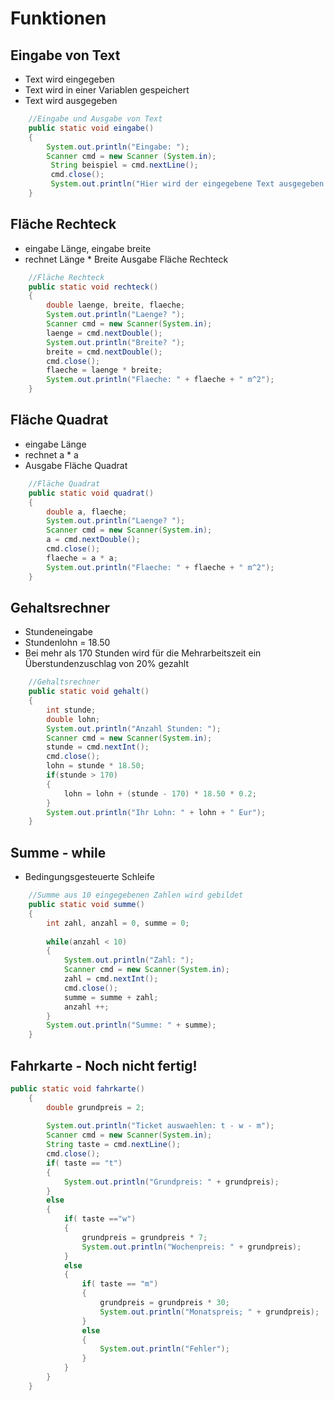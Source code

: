 # Funktionen

## Eingabe von Text
+ Text wird eingegeben
+ Text wird in einer Variablen gespeichert
+ Text wird ausgegeben

```java
	//Eingabe und Ausgabe von Text
	public static void eingabe()
	{
		System.out.println("Eingabe: ");
		Scanner cmd = new Scanner (System.in);
		 String beispiel = cmd.nextLine();
		 cmd.close();
		 System.out.println("Hier wird der eingegebene Text ausgegeben: " + beispiel);
	}
```

## Fläche Rechteck
+ eingabe Länge, eingabe breite
+ rechnet Länge * Breite
Ausgabe Fläche Rechteck

```java
	//Fläche Rechteck
	public static void rechteck()
	{
		double laenge, breite, flaeche;
		System.out.println("Laenge? ");
		Scanner cmd = new Scanner(System.in);
		laenge = cmd.nextDouble();
		System.out.println("Breite? ");
		breite = cmd.nextDouble();
		cmd.close();
		flaeche = laenge * breite;
		System.out.println("Flaeche: " + flaeche + " m^2");
	}
```

## Fläche Quadrat
+ eingabe Länge
+ rechnet a * a
+ Ausgabe Fläche Quadrat

```java
	//Fläche Quadrat
	public static void quadrat()
	{
		double a, flaeche;
		System.out.println("Laenge? ");
		Scanner cmd = new Scanner(System.in);
		a = cmd.nextDouble();
		cmd.close();
		flaeche = a * a;
		System.out.println("Flaeche: " + flaeche + " m^2");
	}
```
## Gehaltsrechner
+ Stundeneingabe
+ Stundenlohn = 18.50
+ Bei mehr als 170 Stunden wird für die Mehrarbeitszeit ein Überstundenzuschlag von 20% gezahlt

```java
	//Gehaltsrechner
	public static void gehalt()
	{
		int stunde;
		double lohn;
		System.out.println("Anzahl Stunden: ");
		Scanner cmd = new Scanner(System.in);
		stunde = cmd.nextInt();
		cmd.close();
		lohn = stunde * 18.50;
		if(stunde > 170)
		{
			lohn = lohn + (stunde - 170) * 18.50 * 0.2;
		}
		System.out.println("Ihr Lohn: " + lohn + " Eur");
	}
```

## Summe - while
+ Bedingungsgesteuerte Schleife

```java
	//Summe aus 10 eingegebenen Zahlen wird gebildet
	public static void summe()
	{
		int zahl, anzahl = 0, summe = 0;
		
		while(anzahl < 10)
		{
			System.out.println("Zahl: ");
			Scanner cmd = new Scanner(System.in);
			zahl = cmd.nextInt();
			cmd.close();
			summe = summe + zahl;
			anzahl ++;
		}
		System.out.println("Summe: " + summe);
	}
```

## Fahrkarte - Noch nicht fertig!

```java
public static void fahrkarte()
	{
		double grundpreis = 2;
		
		System.out.println("Ticket auswaehlen: t - w - m");
		Scanner cmd = new Scanner(System.in);
		String taste = cmd.nextLine();
		cmd.close();
		if( taste == "t")
		{
			System.out.println("Grundpreis: " + grundpreis);
		}
		else
		{
			if( taste =="w")
			{
				grundpreis = grundpreis * 7;
				System.out.println("Wochenpreis: " + grundpreis);
			}
			else
			{
				if( taste == "m")
				{
					grundpreis = grundpreis * 30;
					System.out.println("Monatspreis; " + grundpreis);
				}
				else
				{
					System.out.println("Fehler");
				}
			}
		}
	}
```




